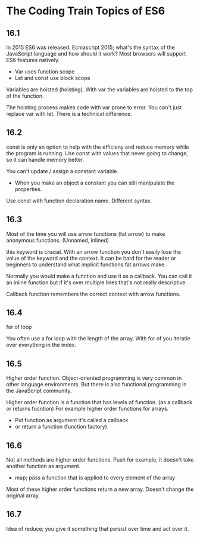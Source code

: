 # The Coding Train Topics of ES6

## 16.1

In 2015 ES6 was released. Ecmascript 2015; what's the syntax of the JavaScript language and how should it work? Most browsers will support ES6 features natively.

* Var uses function scope
* Let and const use block scope

Variables are hoisted (hoisting). With var the variables are hoisted to the top of the function.

The hoisting process makes code with var prone to error. You can't just replace var with let. There is a technical difference.

## 16.2
const is only an option to help with the efficieny and reduce memory while the program is running. Use const with values that never going to change, so it can handle memory better.

You can't update / assign a constant variable.

* When you make an object a constant you can still manipulate the properties.

Use const with function declaration name. Different syntax.

## 16.3
Most of the time you will use arrow functions (fat arrow) to make anonymous functions. (Unnamed, inlined)

this keyword is crucial. With an arrow function you don't easily lose the value of the keyword and the context. It can be hard for the reader or beginners to understand what implicit functions fat arrows make. 

Normally you would make a function and use it as a callback. You can call it an inline function but if it's over multiple lines that's not really descriptive.

Callback function remembers the correct context with arrow functions.

## 16.4
for of loop

You often use a for loop with the length of the array. With for of you iteratie over everything in the index.

## 16.5
Higher order function. Object-oriented programming is very common in other language environments. But there is also functional programming in the JavaScript community.

Higher order function is a function that has levels of function. (as a callback or returns fucntion) For example higher order functions for arrays.

* Put function as argument it's called a callback
* or return a function (function factory)

## 16.6
Not all methods are higher order functions. Push for example, it doesn't take another function as argument.

* map; pass a function that is applied to every element of the array

Most of these higher order functions return a new array. Doesn't change the original array.

## 16.7
Idea of reduce; you give it something that persist over time and act over it.